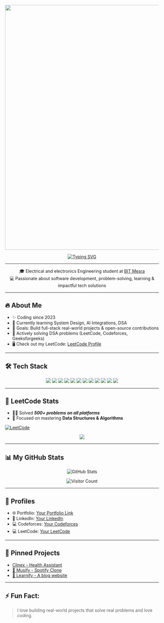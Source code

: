 <p align="center">
  <img src="https://user-images.githubusercontent.com/74038190/225813708-98b745f2-7d22-48cf-9150-083f1b00d6c9.gif" style="max-width: 100%; width: 800px;" />
</p>


<p align="center">
  <span>
    <a href="https://git.io/typing-svg">
     <img src="https://readme-typing-svg.demolab.com?font=Fira+Code&weight=500&size=26&pause=1000&center=true&vCenter=true&color=5EF72C&width=500&lines=Hey!+This+is+Shyam+Kumar;I'm+a+Full+Stack+Developer;DSA+%26+ML+Learner"
 alt="Typing SVG" />
    </a>
  </span>
</p>

---


<p align="center">
  🎓 Electrical and electronics Engineering student at <a href="https://www.bitmesra.ac.in/">BIT Mesra</a> <br>
  💻 Passionate about software development, problem-solving, learning & impactful tech solutions
</p>


---

## 🔥 About Me

- ✨ Coding since 2023
- 🌱 Currently learning System Design, AI Integrations, DSA
- 🎯 Goals: Build full-stack real-world projects & open-source contributions
- 🎯 Actively solving DSA problems (LeetCode, Codeforces, Geeksforgeeks)
- 🖥️ Check out my LeetCode: [LeetCode Profile](https://leetcode.com/shyam2402)

---

## 🛠 Tech Stack

<p align="center">
  <img src="https://img.shields.io/badge/C++-00599C?style=for-the-badge&logo=cplusplus&logoColor=white" />
  <img src="https://img.shields.io/badge/HTML5-E34F26?style=for-the-badge&logo=html5&logoColor=white" />
  <img src="https://img.shields.io/badge/CSS3-1572B6?style=for-the-badge&logo=css3&logoColor=white" />
  <img src="https://img.shields.io/badge/JavaScript-F7DF1E?style=for-the-badge&logo=javascript&logoColor=black" />
  <img src="https://img.shields.io/badge/React-61DAFB?style=for-the-badge&logo=react&logoColor=black" />
  <img src="https://img.shields.io/badge/Next.js-00C853?style=for-the-badge&logo=next.js&logoColor=white"/>
  <img src="https://img.shields.io/badge/Node.js-339933?style=for-the-badge&logo=node.js&logoColor=white" />
  <img src="https://img.shields.io/badge/Express.js-000000?style=for-the-badge&logo=express&logoColor=white" />
  <img src="https://img.shields.io/badge/MongoDB-47A248?style=for-the-badge&logo=mongodb&logoColor=white" />
  <img src="https://img.shields.io/badge/Git-F05032?style=for-the-badge&logo=git&logoColor=white" />
  <img src="https://img.shields.io/badge/GitHub-181717?style=for-the-badge&logo=github&logoColor=white" />
  <img src="https://img.shields.io/badge/MySQL-4479A1?style=for-the-badge&logo=mysql&logoColor=white" />
</p>

---
## 🧠 LeetCode Stats

- 👨‍💻 Solved ***500+ problems on all platforms***
- 💪 Focused on mastering **Data Structures & Algorithms**

[![LeetCode](https://img.shields.io/badge/LeetCode-FFA116?style=for-the-badge&logo=leetcode&logoColor=white)](https://leetcode.com/shyam2402)

<p align="center">
  <img src="https://leetcard.jacoblin.cool/shyam2402?theme=dark&font=Fira+Code&ext=heatmap" />
</p>

---

## 📊 My GitHub Stats

<p align="center">
  <img src="https://github-readme-stats.vercel.app/api?username=shyam242&show_icons=true&theme=transparent" alt="GitHub Stats" />
</p>

<p align="center">
  <img src="https://profile-counter.glitch.me/shyam242/count.svg" alt="Visitor Count" />
</p>

---

## 🔗 Profiles

- 🌐 Portfolio: [Your Portfolio Link](https://shyam2402.netlify.app/)
- 💼 LinkedIn: [Your LinkedIn](https://www.linkedin.com/in/shyam2402)
- 💻 Codeforces: [Your Codeforces](https://codeforces.com/profile/shyam2402)
- 💻 LeetCode: [Your LeetCode](https://leetcode.com/shyam2402)

---


## 📌 Pinned Projects

- [ Clinex - Health Assistant](https://github.com/YOUR_REPO)
- [🎵 Musify - Spotify Clone](https://github.com/YOUR_REPO)
- [📱 Learnify - A blog website](https://github.com/YOUR_REPO)

---

## ⚡ Fun Fact:
> I love building real-world projects that solve real problems and love coding.

